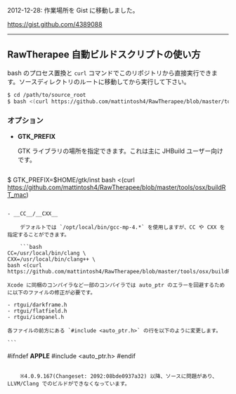 
2012-12-28: 作業場所を Gist に移動しました。

https://gist.github.com/4389088

***

## RawTherapee 自動ビルドスクリプトの使い方

bash のプロセス置換と `curl` コマンドでこのリポジトリから直接実行できます。ソースディレクトリのルートに移動してから実行して下さい。

```bash
$ cd /path/to/source_root
$ bash <(curl https://github.com/mattintosh4/RawTherapee/blob/master/tools/osx/buildRT_mac)
```

### オプション

- __GTK_PREFIX__
	
	GTK ライブラリの場所を指定できます。これは主に JHBuild ユーザー向けです。
	
	```bash
$ GTK_PREFIX=$HOME/gtk/inst bash <(curl https://github.com/mattintosh4/RawTherapee/blob/master/tools/osx/buildRT_mac)
```

- __CC__/__CXX__
	
	デフォルトでは `/opt/local/bin/gcc-mp-4.*` を使用しますが、CC や CXX を指定することができます。

	```bash
CC=/usr/local/bin/clang \
CXX=/usr/local/bin/clang++ \
bash <(curl https://github.com/mattintosh4/RawTherapee/blob/master/tools/osx/buildRT_mac)
```

	Xcode に同梱のコンパイラなど一部のコンパイラでは auto_ptr のエラーを回避するために以下のファイルの修正が必要です。

	- rtgui/darkframe.h
	- rtgui/flatfield.h
	- rtgui/icmpanel.h

	各ファイルの前方にある `#include <auto_ptr.h>` の行を以下のように変更します。
	
	```
#ifndef __APPLE__
#include <auto_ptr.h>
#endif
```
	
	※4.0.9.167(Changeset: 2092:08bde0937a32) 以降、ソースに問題があり、LLVM/Clang でのビルドができなくなっています。